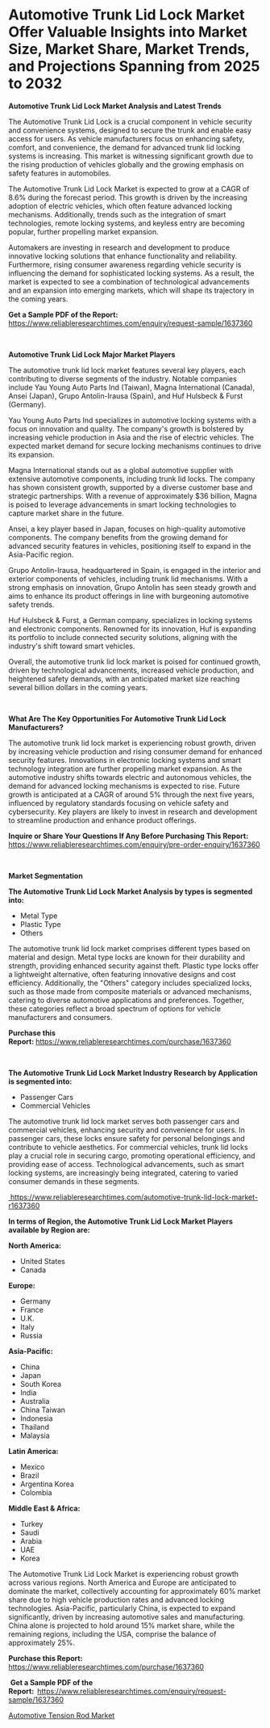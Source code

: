 <p><h1>Automotive Trunk Lid Lock Market Offer Valuable Insights into Market Size, Market Share, Market Trends, and Projections Spanning from 2025 to 2032</h1></p><p><strong>Automotive Trunk Lid Lock Market Analysis and Latest Trends</strong></p>
<p><p>The Automotive Trunk Lid Lock is a crucial component in vehicle security and convenience systems, designed to secure the trunk and enable easy access for users. As vehicle manufacturers focus on enhancing safety, comfort, and convenience, the demand for advanced trunk lid locking systems is increasing. This market is witnessing significant growth due to the rising production of vehicles globally and the growing emphasis on safety features in automobiles.</p><p>The Automotive Trunk Lid Lock Market is expected to grow at a CAGR of 8.6% during the forecast period. This growth is driven by the increasing adoption of electric vehicles, which often feature advanced locking mechanisms. Additionally, trends such as the integration of smart technologies, remote locking systems, and keyless entry are becoming popular, further propelling market expansion. </p><p>Automakers are investing in research and development to produce innovative locking solutions that enhance functionality and reliability. Furthermore, rising consumer awareness regarding vehicle security is influencing the demand for sophisticated locking systems. As a result, the market is expected to see a combination of technological advancements and an expansion into emerging markets, which will shape its trajectory in the coming years.</p></p>
<p><strong>Get a Sample PDF of the Report:&nbsp;</strong> <a href="https://www.reliableresearchtimes.com/enquiry/request-sample/1637360?utm_campaign=2719&utm_medium=2&utm_source=Github&utm_content=ia&utm_term=23032025&utm_id=automotive-trunk-lid-lock">https://www.reliableresearchtimes.com/enquiry/request-sample/1637360</a></p>
<p>&nbsp;</p>
<p><strong>Automotive Trunk Lid Lock Major Market Players</strong></p>
<p><p>The automotive trunk lid lock market features several key players, each contributing to diverse segments of the industry. Notable companies include Yau Young Auto Parts Ind (Taiwan), Magna International (Canada), Ansei (Japan), Grupo Antolin-Irausa (Spain), and Huf Hulsbeck & Furst (Germany).</p><p>Yau Young Auto Parts Ind specializes in automotive locking systems with a focus on innovation and quality. The company's growth is bolstered by increasing vehicle production in Asia and the rise of electric vehicles. The expected market demand for secure locking mechanisms continues to drive its expansion.</p><p>Magna International stands out as a global automotive supplier with extensive automotive components, including trunk lid locks. The company has shown consistent growth, supported by a diverse customer base and strategic partnerships. With a revenue of approximately $36 billion, Magna is poised to leverage advancements in smart locking technologies to capture market share in the future.</p><p>Ansei, a key player based in Japan, focuses on high-quality automotive components. The company benefits from the growing demand for advanced security features in vehicles, positioning itself to expand in the Asia-Pacific region.</p><p>Grupo Antolin-Irausa, headquartered in Spain, is engaged in the interior and exterior components of vehicles, including trunk lid mechanisms. With a strong emphasis on innovation, Grupo Antolin has seen steady growth and aims to enhance its product offerings in line with burgeoning automotive safety trends.</p><p>Huf Hulsbeck & Furst, a German company, specializes in locking systems and electronic components. Renowned for its innovation, Huf is expanding its portfolio to include connected security solutions, aligning with the industry's shift toward smart vehicles.</p><p>Overall, the automotive trunk lid lock market is poised for continued growth, driven by technological advancements, increased vehicle production, and heightened safety demands, with an anticipated market size reaching several billion dollars in the coming years.</p></p>
<p>&nbsp;</p>
<p><strong>What Are The Key Opportunities For Automotive Trunk Lid Lock Manufacturers?</strong></p>
<p><p>The automotive trunk lid lock market is experiencing robust growth, driven by increasing vehicle production and rising consumer demand for enhanced security features. Innovations in electronic locking systems and smart technology integration are further propelling market expansion. As the automotive industry shifts towards electric and autonomous vehicles, the demand for advanced locking mechanisms is expected to rise. Future growth is anticipated at a CAGR of around 5% through the next five years, influenced by regulatory standards focusing on vehicle safety and cybersecurity. Key players are likely to invest in research and development to streamline production and enhance product offerings.</p></p>
<p><strong>Inquire or Share Your Questions If Any Before Purchasing This Report:</strong> <a href="https://www.reliableresearchtimes.com/enquiry/pre-order-enquiry/1637360?utm_campaign=2719&utm_medium=2&utm_source=Github&utm_content=ia&utm_term=23032025&utm_id=automotive-trunk-lid-lock">https://www.reliableresearchtimes.com/enquiry/pre-order-enquiry/1637360</a></p>
<p>&nbsp;</p>
<p><strong>Market Segmentation</strong></p>
<p><strong>The Automotive Trunk Lid Lock Market Analysis by types is segmented into:</strong></p>
<p><ul><li>Metal Type</li><li>Plastic Type</li><li>Others</li></ul></p>
<p><p>The automotive trunk lid lock market comprises different types based on material and design. Metal type locks are known for their durability and strength, providing enhanced security against theft. Plastic type locks offer a lightweight alternative, often featuring innovative designs and cost efficiency. Additionally, the "Others" category includes specialized locks, such as those made from composite materials or advanced mechanisms, catering to diverse automotive applications and preferences. Together, these categories reflect a broad spectrum of options for vehicle manufacturers and consumers.</p></p>
<p><strong>Purchase this Report:&nbsp;</strong><a href="https://www.reliableresearchtimes.com/purchase/1637360?utm_campaign=2719&utm_medium=2&utm_source=Github&utm_content=ia&utm_term=23032025&utm_id=automotive-trunk-lid-lock">https://www.reliableresearchtimes.com/purchase/1637360</a></p>
<p>&nbsp;</p>
<p><strong>The Automotive Trunk Lid Lock Market Industry Research by Application is segmented into:</strong></p>
<p><ul><li>Passenger Cars</li><li>Commercial Vehicles</li></ul></p>
<p><p>The automotive trunk lid lock market serves both passenger cars and commercial vehicles, enhancing security and convenience for users. In passenger cars, these locks ensure safety for personal belongings and contribute to vehicle aesthetics. For commercial vehicles, trunk lid locks play a crucial role in securing cargo, promoting operational efficiency, and providing ease of access. Technological advancements, such as smart locking systems, are increasingly being integrated, catering to varied consumer demands in these segments.</p></p>
<p><a href="https://www.reliableresearchtimes.com/automotive-trunk-lid-lock-market-r1637360?utm_campaign=2719&utm_medium=2&utm_source=Github&utm_content=ia&utm_term=23032025&utm_id=automotive-trunk-lid-lock">&nbsp;https://www.reliableresearchtimes.com/automotive-trunk-lid-lock-market-r1637360</a></p>
<p><strong>In terms of Region, the Automotive Trunk Lid Lock Market Players available by Region are:</strong></p>
<p>
    <p> <strong> North America: </strong>
        <ul>
            <li>United States</li>
            <li>Canada</li>
        </ul>
        </p> 
    <p> <strong> Europe: </strong>
        <ul>
            <li>Germany</li>
            <li>France</li>
            <li>U.K.</li>
            <li>Italy</li>
            <li>Russia</li>
        </ul>
        </p> 
    <p> <strong> Asia-Pacific: </strong>
        <ul>
            <li>China</li>
            <li>Japan</li>
            <li>South Korea</li>
            <li>India</li>
            <li>Australia</li>
            <li>China Taiwan</li>
            <li>Indonesia</li>
            <li>Thailand</li>
            <li>Malaysia</li>
        </ul>
        </p> 
    <p> <strong> Latin America: </strong>
        <ul>
            <li>Mexico</li>
            <li>Brazil</li>
            <li>Argentina Korea</li>
            <li>Colombia</li>
        </ul>
        </p> 
    <p> <strong> Middle East & Africa: </strong>
        <ul>
            <li>Turkey</li>
            <li>Saudi</li>
            <li>Arabia</li>
            <li>UAE</li>
            <li>Korea</li>
        </ul>
    </p>
    </p>
<p><p>The Automotive Trunk Lid Lock Market is experiencing robust growth across various regions. North America and Europe are anticipated to dominate the market, collectively accounting for approximately 60% market share due to high vehicle production rates and advanced locking technologies. Asia-Pacific, particularly China, is expected to expand significantly, driven by increasing automotive sales and manufacturing. China alone is projected to hold around 15% market share, while the remaining regions, including the USA, comprise the balance of approximately 25%.</p></p>
<p><strong>Purchase this Report: </strong><a href="https://www.reliableresearchtimes.com/purchase/1637360?utm_campaign=2719&utm_medium=2&utm_source=Github&utm_content=ia&utm_term=23032025&utm_id=automotive-trunk-lid-lock">https://www.reliableresearchtimes.com/purchase/1637360</a></p>
<p>&nbsp;<strong>Get a Sample PDF of the Report:&nbsp;&nbsp;</strong><a href="https://www.reliableresearchtimes.com/enquiry/request-sample/1637360?utm_campaign=2719&utm_medium=2&utm_source=Github&utm_content=ia&utm_term=23032025&utm_id=automotive-trunk-lid-lock">https://www.reliableresearchtimes.com/enquiry/request-sample/1637360</a></p>
<p><strong></strong></p>
<p><p><a href="https://github.com/nafidurii/Market-Research-Report-List-1/blob/main/automotive-tension-rod-market.md?utm_campaign=2719&utm_medium=2&utm_source=Github&utm_content=ia&utm_term=23032025&utm_id=automotive-trunk-lid-lock">Automotive Tension Rod Market</a></p></p>